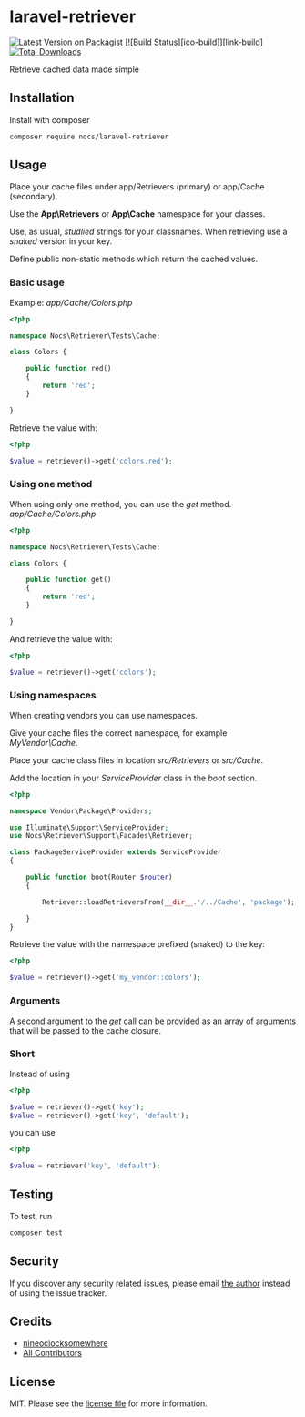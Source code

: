 # laravel-retriever
[![Latest Version on Packagist][ico-version]][link-packagist]
[![Build Status][ico-build]][link-build]
[![Total Downloads][ico-downloads]][link-downloads]

Retrieve cached data made simple

## Installation

Install with composer
```sh
composer require nocs/laravel-retriever
```

## Usage

Place your cache files under app/Retrievers (primary) or app/Cache (secondary).

Use the __App\Retrievers__ or __App\Cache__ namespace for your classes.

Use, as usual, _studlied_ strings for your classnames. When retrieving use a _snaked_ version in your key.

Define public non-static methods which return the cached values.

### Basic usage

Example:
_app/Cache/Colors.php_
```php
<?php

namespace Nocs\Retriever\Tests\Cache;

class Colors {

    public function red()
    {
        return 'red';
    }

}
```
Retrieve the value with:
```php
<?php

$value = retriever()->get('colors.red');
```

### Using one method

When using only one method, you can use the _get_ method.
_app/Cache/Colors.php_
```php
<?php

namespace Nocs\Retriever\Tests\Cache;

class Colors {

    public function get()
    {
        return 'red';
    }

}
```
And retrieve the value with:
```php
<?php

$value = retriever()->get('colors');
```

### Using namespaces

When creating vendors you can use namespaces.

Give your cache files the correct namespace, for example _MyVendor\Cache_.

Place your cache class files in location _src/Retrievers_ or _src/Cache_.

Add the location in your _ServiceProvider_ class in the _boot_ section.
```php
<?php

namespace Vendor\Package\Providers;

use Illuminate\Support\ServiceProvider;
use Nocs\Retriever\Support\Facades\Retriever;

class PackageServiceProvider extends ServiceProvider
{

    public function boot(Router $router)
    {

        Retriever::loadRetrieversFrom(__dir__.'/../Cache', 'package');

    }
}

```

Retrieve the value with the namespace prefixed (snaked) to the key:
```php
<?php

$value = retriever()->get('my_vendor::colors');
```

### Arguments

A second argument to the _get_ call can be provided as an array of arguments that will be passed to the cache closure.

### Short

Instead of using
```php
<?php

$value = retriever()->get('key');
$value = retriever()->get('key', 'default');
```
you can use 
```php
<?php

$value = retriever('key', 'default');
```

## Testing

To test, run
```sh
composer test
```

## Security

If you discover any security related issues, please email [the author](composer.json) instead of using the issue tracker.

## Credits
- [nineoclocksomewhere](https://github.com/nineoclocksomewhere)
- [All Contributors][link-contributors]

## License

MIT. Please see the [license file](license.md) for more information.

[link-contributors]: ../../contributors
[ico-version]: https://img.shields.io/packagist/v/nineoclocksomewhere/laravel-retriever.svg?style=flat-square
[ico-downloads]: https://img.shields.io/packagist/dt/nineoclocksomewhere/laravel-retriever.svg?style=flat-square

[link-packagist]: https://packagist.org/packages/nineoclocksomewhere/laravel-retriever
[link-downloads]: https://packagist.org/packages/nineoclocksomewhere/laravel-retriever